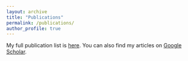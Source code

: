 ```yaml
---
layout: archive
title: "Publications"
permalink: /publications/
author_profile: true
---
```


My full publication list is [here](../assets/ZhengChang_Publicationlist.pdf).
You can also find my articles on [Google Scholar](https://scholar.google.com/citations?user=MmARrhAAAAAJ&hl=zh-CN).

 
